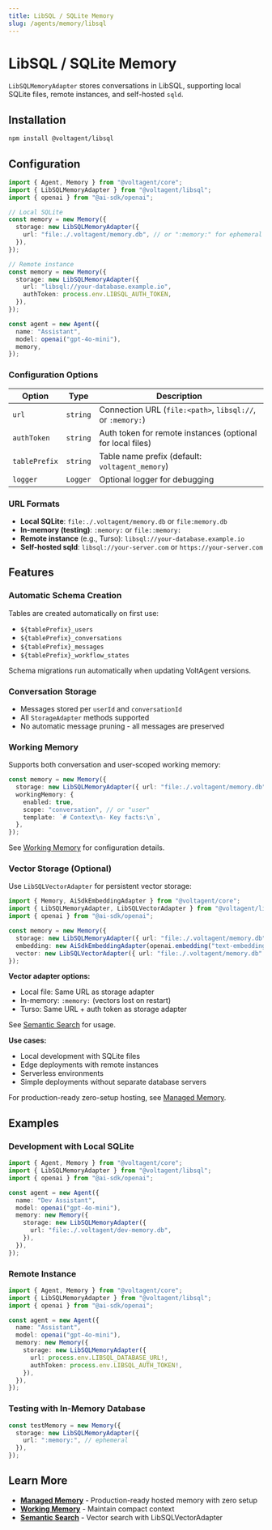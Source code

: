 ```yaml
---
title: LibSQL / SQLite Memory
slug: /agents/memory/libsql
---
```


# LibSQL / SQLite Memory

`LibSQLMemoryAdapter` stores conversations in LibSQL, supporting local SQLite files, remote instances, and self-hosted `sqld`.

## Installation

```bash
npm install @voltagent/libsql
```

## Configuration

```ts
import { Agent, Memory } from "@voltagent/core";
import { LibSQLMemoryAdapter } from "@voltagent/libsql";
import { openai } from "@ai-sdk/openai";

// Local SQLite
const memory = new Memory({
  storage: new LibSQLMemoryAdapter({
    url: "file:./.voltagent/memory.db", // or ":memory:" for ephemeral
  }),
});

// Remote instance
const memory = new Memory({
  storage: new LibSQLMemoryAdapter({
    url: "libsql://your-database.example.io",
    authToken: process.env.LIBSQL_AUTH_TOKEN,
  }),
});

const agent = new Agent({
  name: "Assistant",
  model: openai("gpt-4o-mini"),
  memory,
});
```

### Configuration Options

| Option        | Type     | Description                                                |
| ------------- | -------- | ---------------------------------------------------------- |
| `url`         | `string` | Connection URL (`file:<path>`, `libsql://`, or `:memory:`) |
| `authToken`   | `string` | Auth token for remote instances (optional for local files) |
| `tablePrefix` | `string` | Table name prefix (default: `voltagent_memory`)            |
| `logger`      | `Logger` | Optional logger for debugging                              |

### URL Formats

- **Local SQLite**: `file:./.voltagent/memory.db` or `file:memory.db`
- **In-memory (testing)**: `:memory:` or `file::memory:`
- **Remote instance** (e.g., Turso): `libsql://your-database.example.io`
- **Self-hosted sqld**: `libsql://your-server.com` or `https://your-server.com`

## Features

### Automatic Schema Creation

Tables are created automatically on first use:

- `${tablePrefix}_users`
- `${tablePrefix}_conversations`
- `${tablePrefix}_messages`
- `${tablePrefix}_workflow_states`

Schema migrations run automatically when updating VoltAgent versions.

### Conversation Storage

- Messages stored per `userId` and `conversationId`
- All `StorageAdapter` methods supported
- No automatic message pruning - all messages are preserved

### Working Memory

Supports both conversation and user-scoped working memory:

```ts
const memory = new Memory({
  storage: new LibSQLMemoryAdapter({ url: "file:./.voltagent/memory.db" }),
  workingMemory: {
    enabled: true,
    scope: "conversation", // or "user"
    template: `# Context\n- Key facts:\n`,
  },
});
```

See [Working Memory](./working-memory.md) for configuration details.

### Vector Storage (Optional)

Use `LibSQLVectorAdapter` for persistent vector storage:

```ts
import { Memory, AiSdkEmbeddingAdapter } from "@voltagent/core";
import { LibSQLMemoryAdapter, LibSQLVectorAdapter } from "@voltagent/libsql";
import { openai } from "@ai-sdk/openai";

const memory = new Memory({
  storage: new LibSQLMemoryAdapter({ url: "file:./.voltagent/memory.db" }),
  embedding: new AiSdkEmbeddingAdapter(openai.embedding("text-embedding-3-small")),
  vector: new LibSQLVectorAdapter({ url: "file:./.voltagent/memory.db" }),
});
```

**Vector adapter options:**

- Local file: Same URL as storage adapter
- In-memory: `:memory:` (vectors lost on restart)
- Turso: Same URL + auth token as storage adapter

See [Semantic Search](./semantic-search.md) for usage.

**Use cases:**

- Local development with SQLite files
- Edge deployments with remote instances
- Serverless environments
- Simple deployments without separate database servers

For production-ready zero-setup hosting, see [Managed Memory](./managed-memory.md).

## Examples

### Development with Local SQLite

```ts
import { Agent, Memory } from "@voltagent/core";
import { LibSQLMemoryAdapter } from "@voltagent/libsql";
import { openai } from "@ai-sdk/openai";

const agent = new Agent({
  name: "Dev Assistant",
  model: openai("gpt-4o-mini"),
  memory: new Memory({
    storage: new LibSQLMemoryAdapter({
      url: "file:./.voltagent/dev-memory.db",
    }),
  }),
});
```

### Remote Instance

```ts
import { Agent, Memory } from "@voltagent/core";
import { LibSQLMemoryAdapter } from "@voltagent/libsql";
import { openai } from "@ai-sdk/openai";

const agent = new Agent({
  name: "Assistant",
  model: openai("gpt-4o-mini"),
  memory: new Memory({
    storage: new LibSQLMemoryAdapter({
      url: process.env.LIBSQL_DATABASE_URL!,
      authToken: process.env.LIBSQL_AUTH_TOKEN!,
    }),
  }),
});
```

### Testing with In-Memory Database

```ts
const testMemory = new Memory({
  storage: new LibSQLMemoryAdapter({
    url: ":memory:", // ephemeral
  }),
});
```

## Learn More

- **[Managed Memory](./managed-memory.md)** - Production-ready hosted memory with zero setup
- **[Working Memory](./working-memory.md)** - Maintain compact context
- **[Semantic Search](./semantic-search.md)** - Vector search with LibSQLVectorAdapter
